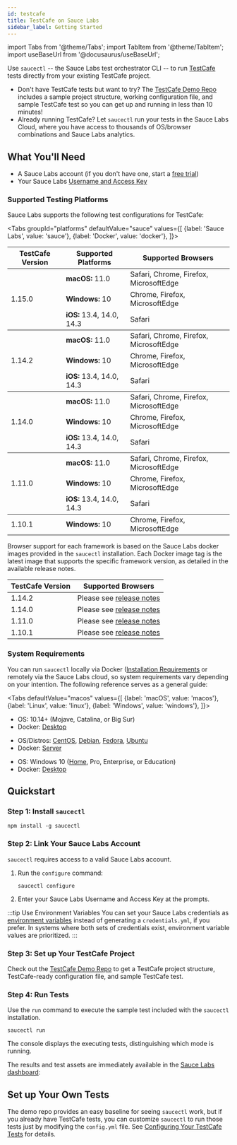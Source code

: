 ```yaml
---
id: testcafe
title: TestCafe on Sauce Labs
sidebar_label: Getting Started
---
```


import Tabs from '@theme/Tabs';
import TabItem from '@theme/TabItem';
import useBaseUrl from '@docusaurus/useBaseUrl';

 Use `saucectl` -- the Sauce Labs test orchestrator CLI -- to run [TestCafe](https://github.com/DevExpress/testcafe) tests directly from your existing TestCafe project.

 * Don't have TestCafe tests but want to try? The  [TestCafe Demo Repo](https://github.com/saucelabs/saucectl-testcafe-example) includes a sample project structure, working configuration file, and sample TestCafe test so you can get up and running in less than 10 minutes!
 * Already running TestCafe? Let `saucectl` run your tests in the Sauce Labs Cloud, where you have access to thousands of OS/browser combinations and Sauce Labs analytics.  

## What You'll Need

 * A Sauce Labs account (if you don't have one, start a [free trial](https://saucelabs.com/sign-up))
 * Your Sauce Labs [Username and Access Key](https://app.saucelabs.com/user-settings)

### Supported Testing Platforms

 Sauce Labs supports the following test configurations for TestCafe:

 <Tabs
   groupId="platforms"
   defaultValue="sauce"
   values={[
     {label: 'Sauce Labs', value: 'sauce'},
     {label: 'Docker', value: 'docker'},
   ]}>

 <TabItem value="sauce">

 <table id="table-fw">
   <tr>
     <th>TestCafe Version</th>
     <th>Supported Platforms</th>
     <th>Supported Browsers</th>
   </tr>
   <tbody>
   <tr>
     <td rowspan='3'>1.15.0</td>
     <td><b>macOS:</b> 11.0</td>
     <td>Safari, Chrome, Firefox, MicrosoftEdge</td>
   </tr>
   <tr>
     <td><b>Windows:</b> 10</td>
     <td>Chrome, Firefox, MicrosoftEdge</td>
   </tr>
   <tr>
     <td><b>iOS:</b> 13.4, 14.0, 14.3</td>
     <td>Safari</td>
   </tr>
   </tbody>
   <tbody>
   <tr>
     <td rowspan='3'>1.14.2</td>
     <td><b>macOS:</b> 11.0</td>
     <td>Safari, Chrome, Firefox, MicrosoftEdge</td>
   </tr>
   <tr>
     <td><b>Windows:</b> 10</td>
     <td>Chrome, Firefox, MicrosoftEdge</td>
   </tr>
   <tr>
     <td><b>iOS:</b> 13.4, 14.0, 14.3</td>
     <td>Safari</td>
   </tr>
   </tbody>
   <tbody>
   <tr>
     <td rowspan='3'>1.14.0</td>
     <td><b>macOS:</b> 11.0</td>
     <td>Safari, Chrome, Firefox, MicrosoftEdge</td>
   </tr>
   <tr>
     <td><b>Windows:</b> 10</td>
     <td>Chrome, Firefox, MicrosoftEdge</td>
   </tr>
   <tr>
     <td><b>iOS:</b> 13.4, 14.0, 14.3</td>
     <td>Safari</td>
   </tr>
   </tbody>
   <tbody>
   <tr>
     <td rowspan='3'>1.11.0</td>
     <td><b>macOS:</b> 11.0</td>
     <td>Safari, Chrome, Firefox, MicrosoftEdge</td>
   </tr>
   <tr>
     <td><b>Windows:</b> 10</td>
     <td>Chrome, Firefox, MicrosoftEdge</td>
   </tr>
   <tr>
     <td><b>iOS:</b> 13.4, 14.0, 14.3</td>
     <td>Safari</td>
   </tr>
   </tbody>
   <tbody>
   <tr>
     <td>1.10.1</td>
     <td><b>Windows:</b> 10</td>
     <td>Chrome, Firefox, MicrosoftEdge</td>
   </tr>
   </tbody>
 </table>

 </TabItem>
 <TabItem value="docker">

 Browser support for each framework is based on the Sauce Labs docker images provided in the `saucectl` installation. Each Docker image tag is the latest image that supports the specific framework version, as detailed in the available release notes.

 |TestCafe Version|Supported Browsers|
 |----|----|
 |1.14.2|Please see [release notes](https://github.com/saucelabs/sauce-testcafe-runner/releases/tag/v0.7.0)|
 |1.14.0|Please see [release notes](https://github.com/saucelabs/sauce-testcafe-runner/releases/tag/v0.6.1)|
 |1.11.0|Please see [release notes](https://github.com/saucelabs/sauce-testcafe-runner/releases/tag/v0.5.0)|
 |1.10.1|Please see [release notes](https://github.com/saucelabs/sauce-testcafe-runner/releases/tag/v0.2.6)|

</TabItem>
</Tabs>


### System Requirements

You can run `saucectl` locally via Docker ([Installation Requirements](https://docs.docker.com/engine/install/#supported-platforms) or remotely via the Sauce Labs cloud, so system requirements vary depending on your intention. The following reference serves as a general guide:

<Tabs
  defaultValue="macos"
  values={[
    {label: 'macOS', value: 'macos'},
    {label: 'Linux', value: 'linux'},
    {label: 'Windows', value: 'windows'},
  ]}>

<TabItem value="macos">

* OS: 10.14+ (Mojave, Catalina, or Big Sur)
* Docker: [Desktop](https://docs.docker.com/docker-for-mac/install/)

</TabItem>
<TabItem value="linux">

* OS/Distros: [CentOS](https://docs.docker.com/engine/install/centos/), [Debian](https://docs.docker.com/engine/install/debian/), [Fedora](https://docs.docker.com/engine/install/fedora/), [Ubuntu](https://docs.docker.com/engine/install/ubuntu/)
* Docker: [Server](https://docs.docker.com/engine/install/#server)

</TabItem>
<TabItem value="windows">

* OS: Windows 10 ([Home](https://docs.docker.com/docker-for-windows/install-windows-home/), Pro, Enterprise, or Education)
* Docker: [Desktop](https://docs.docker.com/docker-for-windows/install/)

</TabItem>
</Tabs>

## Quickstart

### Step 1: Install `saucectl`

```
npm install -g saucectl
```

### Step 2: Link Your Sauce Labs Account

`saucectl` requires access to a valid Sauce Labs account.

1. Run the `configure` command:     
    ```
    saucectl configure
    ```
1. Enter your Sauce Labs Username and Access Key at the prompts.

:::tip Use Environment Variables
You can set your Sauce Labs credentials as [environment variables](/basics/environment-variables) instead of generating a `credentials.yml`, if you prefer. In systems where both sets of credentials exist, environment variable values are prioritized.
:::

### Step 3: Set up Your TestCafe Project

 Check out the [TestCafe Demo Repo](https://github.com/saucelabs/saucectl-testcafe-example) to get a TestCafe project structure, TestCafe-ready configuration file, and sample TestCafe test.

### Step 4: Run Tests

Use the `run` command to execute the sample test included with the `saucectl` installation.

```
saucectl run
```

The console displays the executing tests, distinguishing which mode is running.

The results and test assets are immediately available in the [Sauce Labs dashboard](https://app.saucelabs.com/dashboard/tests/vdc):

## Set up Your Own Tests

The demo repo provides an easy baseline for seeing `saucectl` work, but if you already have TestCafe tests, you can customize `saucectl` to run those tests just by modifying the `config.yml` file. See [Configuring Your TestCafe Tests](/testrunner-toolkit/configuration/testcafe) for details.
